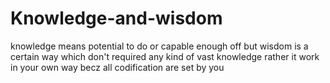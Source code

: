 # Knowledge-and-wisdom
knowledge means potential to do or capable enough off but wisdom is  a certain way which don't required any kind of vast knowledge rather it work in your own way becz all codification are set by you
